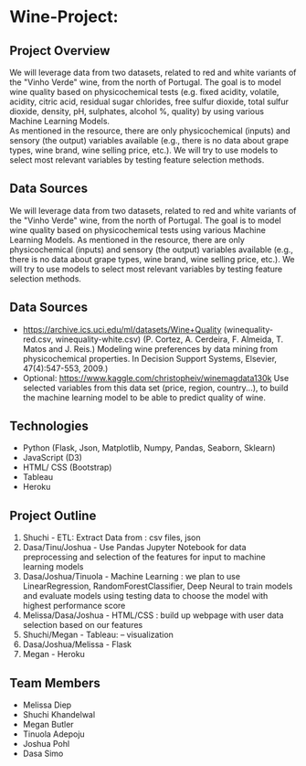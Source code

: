 # Wine-Project:
 

## Project Overview

We will leverage data from two datasets, related to red and white variants of the "Vinho Verde" wine, from the north of Portugal. The goal is to model wine quality based on physicochemical tests (e.g. fixed acidity,	volatile, acidity,	citric acid,	residual sugar	chlorides,	free sulfur dioxide,	total sulfur dioxide,	density,	pH,	sulphates,	alcohol	%, quality) by using various Machine Learning Models.  
As mentioned in the resource, there are only physicochemical (inputs) and sensory (the output) variables available (e.g., there is no data about grape types, wine brand, wine selling price, etc.).
We will try to use models to select most relevant variables by testing feature selection methods.

## Data Sources
We will leverage data from two datasets, related to red and white variants of the "Vinho Verde" wine, from the north of Portugal. The goal is to model wine quality based on physicochemical tests using various Machine Learning Models.
As mentioned in the resource, there are only physicochemical (inputs) and sensory (the output) variables available (e.g., there is no data about grape types, wine brand, wine selling price, etc.). We will try to use models to select most relevant variables by testing feature selection methods.

## Data Sources

* https://archive.ics.uci.edu/ml/datasets/Wine+Quality (winequality-red.csv, winequality-white.csv)
(P. Cortez, A. Cerdeira, F. Almeida, T. Matos and J. Reis.)
Modeling wine preferences by data mining from physicochemical properties. In Decision Support Systems, 
Elsevier, 47(4):547-553, 2009.)
* Optional: https://www.kaggle.com/christopheiv/winemagdata130k
Use selected variables from this data set (price, region, country...), to build the machine learning model to 
be able to predict quality of wine.

## Technologies

* Python (Flask, Json, Matplotlib, Numpy, Pandas, Seaborn, Sklearn)
* JavaScript (D3)
* HTML/ CSS (Bootstrap)
* Tableau
* Heroku



## Project Outline

1. Shuchi - ETL: Extract Data from : csv files, json
2. Dasa/Tinu/Joshua - Use Pandas Jupyter Notebook for data preprocessing and selection of 
the features for input to machine learning models
3. Dasa/Joshua/Tinuola - Machine Learning : we plan to use LinearRegression, 
RandomForestClassifier, Deep Neural to train models and evaluate 
models using testing data to choose the model with highest 
performance score 
4. Melissa/Dasa/Joshua - HTML/CSS : build up webpage with user data selection based on our features 
5. Shuchi/Megan - Tableau: – visualization 
6. Dasa/Joshua/Melissa - Flask
7. Megan - Heroku 


## Team Members
* Melissa Diep
* Shuchi Khandelwal
* Megan Butler
* Tinuola Adepoju
* Joshua Pohl
* Dasa Simo
